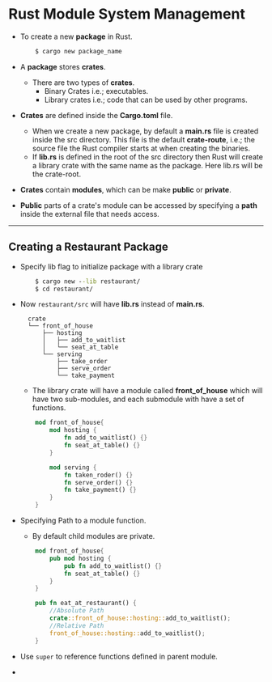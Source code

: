 # Rust Module System Management
* To create a new **package** in Rust.
        
    ```cmd
        $ cargo new package_name
    ```
* A **package** stores **crates**.
    * There are two types of **crates**. 
        * Binary Crates i.e.; executables.
        * Library crates i.e.; code that can be used by other programs.

* **Crates** are defined inside the **Cargo.toml** file. 
    * When we create a new package, by default a **main.rs** file is created inside the src directory. This file is the default **crate-route**, i.e.; the source file the Rust compiler starts at when creating the binaries.   
    * If **lib.rs** is defined in the root of the src directory then Rust will create a library crate with the same name as the package. Here lib.rs will be the crate-root.
    
* **Crates** contain **modules**, which can be make **public** or **private**.

* **Public** parts of a crate's module can be accessed by specifying a **path** inside the external file that needs access. 

* * *
## Creating a Restaurant Package

* Specify lib flag to initialize package with a library crate

    ```cmd
        $ cargo new --lib restaurant/
        $ cd restaurant/
    ```
* Now `restaurant/src` will have **lib.rs** instead of **main.rs**.

        crate
        └── front_of_house
            ├── hosting
            │   ├── add_to_waitlist
            │   └── seat_at_table
            └── serving
                ├── take_order
                ├── serve_order
                └── take_payment

    * The library crate will have a module called **front_of_house** which will have two sub-modules, and each submodule with have a set of functions.

    ```rust
        mod front_of_house{
            mod hosting {
                fn add_to_waitlist() {}
                fn seat_at_table() {}
            }

            mod serving {
                fn taken_roder() {}
                fn serve_order() {}
                fn take_payment() {}
            }
        }
    ```

* Specifying Path to a module function.
    * By default child modules are private.

    ```rust
        mod front_of_house{
            pub mod hosting {
                pub fn add_to_waitlist() {}
                fn seat_at_table() {}
            }
        }

        pub fn eat_at_restaurant() {
            //Absolute Path
            crate::front_of_house::hosting::add_to_waitlist();
            //Relative Path
            front_of_house::hosting::add_to_waitlist();
        }
    ```
* Use `super` to reference functions defined in parent module.

* 
